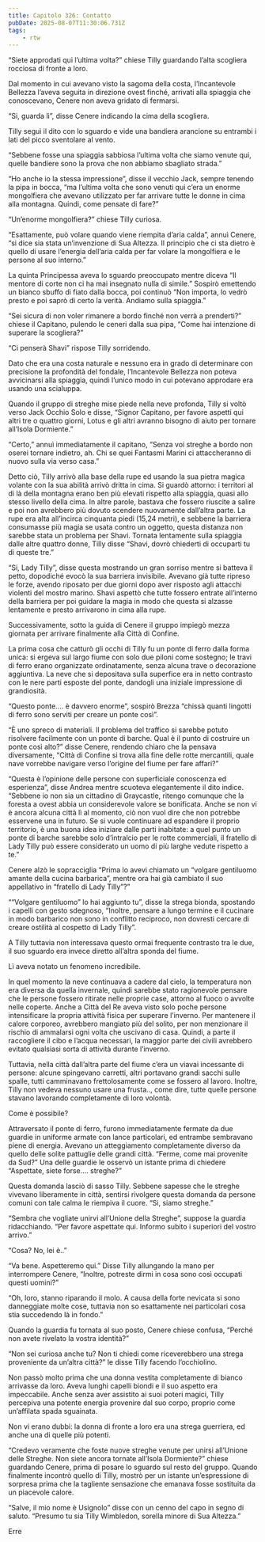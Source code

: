 ```yaml
---
title: Capitolo 326: Contatto
pubDate: 2025-08-07T11:30:06.731Z
tags:
    - rtw
---
```











“Siete approdati qui l’ultima volta?” chiese Tilly guardando l’alta scogliera rocciosa di fronte a loro.


Dal momento in cui avevano visto la sagoma della costa, l’Incantevole Bellezza l’aveva seguita in direzione ovest finché, arrivati alla spiaggia che conoscevano, Cenere non aveva gridato di fermarsi.


“Si, guarda lì”, disse Cenere indicando la cima della scogliera.


Tilly seguì il dito con lo sguardo e vide una bandiera arancione su entrambi i lati del picco sventolare al vento.


“Sebbene fosse una spiaggia sabbiosa l’ultima volta che siamo venute qui, quelle bandiere sono la prova che non abbiamo sbagliato strada.”


“Ho anche io la stessa impressione”, disse il vecchio Jack, sempre tenendo la pipa in bocca, “ma l’ultima volta che sono venuti qui c’era un enorme mongolfiera che avevano utilizzato per far arrivare tutte le donne in cima alla montagna. Quindi, come pensate di fare?”


“Un’enorme mongolfiera?” chiese Tilly curiosa.


“Esattamente, può volare quando viene riempita d’aria calda”, annuì Cenere, “si dice sia stata un’invenzione di Sua Altezza. Il principio che ci sta dietro è quello di usare l’energia dell’aria calda per far volare la mongolfiera e le persone al suo interno.”


La quinta Principessa aveva lo sguardo preoccupato mentre diceva “Il mentore di corte non ci ha mai insegnato nulla di simile.” Sospirò emettendo un bianco sbuffo di fiato dalla bocca, poi continuò “Non importa, lo vedrò presto e poi saprò di certo la verità. Andiamo sulla spiaggia.”


“Sei sicura di non voler rimanere a bordo finché non verrà a prenderti?” chiese il Capitano, pulendo le ceneri dalla sua pipa, “Come hai intenzione di superare la scogliera?”


“Ci penserà Shavi” rispose Tilly sorridendo.


Dato che era una costa naturale e nessuno era in grado di determinare con precisione la profondità del fondale, l’Incantevole Bellezza non poteva avvicinarsi alla spiaggia, quindi l’unico modo in cui potevano approdare era usando una scialuppa.


Quando il gruppo di streghe mise piede nella neve profonda, Tilly si voltò verso Jack Occhio Solo e disse, “Signor Capitano, per favore aspetti qui altri tre o quattro giorni, Lotus e gli altri avranno bisogno di aiuto per tornare all’Isola Dormiente.”


“Certo,” annuì immediatamente il capitano, “Senza voi streghe a bordo non oserei tornare indietro, ah. Chi se quei Fantasmi Marini ci attaccheranno di nuovo sulla via verso casa.”


Detto ciò, Tilly arrivò alla base della rupe ed usando la sua pietra magica volante con la sua abilità arrivò dritta in cima. Si guardò attorno: i territori al di là della montagna erano ben più elevati rispetto alla spiaggia, quasi allo stesso livello della cima. In altre parole, bastava che fossero riuscite a salire e poi non avrebbero più dovuto scendere nuovamente dall’altra parte. La rupe era alta all’incirca cinquanta piedi (15,24 metri), e sebbene la barriera consumasse più magia se usata contro un oggetto, questa distanza non sarebbe stata un problema per Shavi. Tornata lentamente sulla spiaggia dalle altre quattro donne, Tilly disse “Shavi, dovrò chiederti di occuparti tu di queste tre.”


“Si, Lady Tilly”, disse questa mostrando un gran sorriso mentre si batteva il petto, dopodiché evocò la sua barriera invisibile. Avevano già tutte ripreso le forze, avendo riposato per due giorni dopo aver risposto agli attacchi violenti del mostro marino. Shavi aspettò che tutte fossero entrate all’interno della barriera per poi guidare la magia in modo che questa si alzasse lentamente e presto arrivarono in cima alla rupe.


Successivamente, sotto la guida di Cenere il gruppo impiegò mezza giornata per arrivare finalmente alla Città di Confine.


La prima cosa che catturò gli occhi di Tilly fu un ponte di ferro dalla forma unica: si ergeva sul largo fiume con solo due piloni come sostegno; le travi di ferro erano organizzate ordinatamente, senza alcuna trave o decorazione aggiuntiva. La neve che si depositava sulla superfice era in netto contrasto con le nere parti esposte del ponte, dandogli una iniziale impressione di grandiosità.


“Questo ponte.... è davvero enorme”, sospirò Brezza “chissà quanti lingotti  di ferro sono serviti per creare un ponte così”.


“È uno spreco di materiali. Il problema del traffico si sarebbe potuto risolvere facilmente con un ponte di barche. Qual è il punto di costruire un ponte così alto?” disse Cenere, rendendo chiaro che la pensava diversamente, “Città di Confine si trova alla fine delle rotte mercantili, quale nave vorrebbe navigare verso l’origine del fiume per fare affari?”


“Questa è l’opinione delle persone con superficiale conoscenza ed esperienza”, disse Andrea mentre scuoteva elegantemente il dito indice. “Sebbene io non sia un cittadino di Graycastle, ritengo comunque che la foresta a ovest abbia un considerevole valore se bonificata. Anche se non vi è ancora alcuna città lì al momento, ciò non vuol dire che non potrebbe esservene una in futuro. Se si vuole continuare ad espandere il proprio territorio, è una buona idea iniziare dalle parti inabitate: a quel punto un ponte di barche sarebbe solo d’intralcio per le rotte commerciali, il fratello di Lady Tilly può essere considerato un uomo di più larghe vedute rispetto a te.”


Cenere alzò le sopracciglia “Prima lo avevi chiamato un “volgare gentiluomo amante della cucina barbarica”, mentre ora hai già cambiato il suo appellativo in “fratello di Lady Tilly”?”


““Volgare gentiluomo” lo hai aggiunto tu”, disse la strega bionda, spostando i capelli con gesto sdegnoso, “Inoltre, pensare a lungo termine e il cucinare in modo barbarico non sono in conflitto reciproco, non dovresti cercare di creare ostilità al cospetto di Lady Tilly”.


A Tilly tuttavia non interessava questo ormai frequente contrasto tra le due, il suo sguardo era invece diretto all’altra sponda del fiume.


Lì aveva notato un fenomeno incredibile.


In quel momento la neve continuava a cadere dal cielo, la temperatura non era diversa da quella invernale, quindi sarebbe stato ragionevole pensare che le persone fossero ritirate nelle proprie case, attorno al fuoco o avvolte nelle coperte. Anche a Città del Re aveva visto solo poche persone intensificare la propria attività fisica per superare l’inverno. Per mantenere il calore corporeo, avrebbero mangiato più del solito, per non menzionare il rischio di ammalarsi ogni volta che uscivano di casa. Quindi, a parte il raccogliere il cibo e l’acqua necessari, la maggior parte dei civili avrebbero evitato qualsiasi sorta di attività durante l’inverno.


Tuttavia, nella città dall’altra parte del fiume c’era un viavai incessante di persone: alcune spingevano carretti, altri portavano grandi sacchi sulle spalle, tutti camminavano frettolosamente come se fossero al lavoro. Inoltre, Tilly non vedeva nessuno usare una frusta.., come dire, tutte quelle persone stavano lavorando completamente di loro volontà.


Come è possibile?


Attraversato il ponte di ferro, furono immediatamente fermate da due guardie in uniforme armate con lance particolari, ed entrambe sembravano piene di energia. Avevano un atteggiamento completamente diverso da quello delle solite pattuglie delle grandi città. “Ferme, come mai provenite da Sud?” Una delle guardie le osservò un istante prima di chiedere “Aspettate, siete forse.... streghe?”


Questa domanda lasciò di sasso Tilly. Sebbene sapesse che le streghe vivevano liberamente in città, sentirsi rivolgere questa domanda da persone comuni con tale calma le riempiva il cuore. “Si, siamo streghe.”


“Sembra che vogliate unirvi all’Unione della Streghe”, suppose la guardia ridacchiando. “Per favore aspettate qui. Informo subito i superiori del vostro arrivo.”


“Cosa? No, lei è..”


“Va bene. Aspetteremo qui.” Disse Tilly allungando la mano per interrompere Cenere, “Inoltre, potreste dirmi in cosa sono così occupati questi uomini?”


“Oh, loro, stanno riparando il molo. A causa della forte nevicata si sono danneggiate molte cose, tuttavia non so esattamente nei particolari cosa stia succedendo là in fondo.”


Quando la guardia fu tornata al suo posto, Cenere chiese confusa, “Perché non avete rivelato la vostra identità?”


“Non sei curiosa anche tu? Non ti chiedi come riceverebbero una strega proveniente da un’altra città?” le disse Tilly facendo l’occhiolino.


Non passò molto prima che una donna vestita completamente di bianco arrivasse da loro. Aveva lunghi capelli biondi e il suo aspetto era impeccabile. Anche senza aver assistito ai suoi poteri magici, Tilly percepiva una potente energia provenire dal suo corpo, proprio come un’affilata spada sguainata.


Non vi erano dubbi: la donna di fronte a loro era una strega guerriera, ed anche una di quelle più potenti.


“Credevo veramente che foste nuove streghe venute per unirsi all’Unione delle Streghe. Non siete ancora tornate all’Isola Dormiente?” chiese guardando Cenere, prima di posare lo sguardo sul resto del gruppo. Quando finalmente incontrò quello di Tilly, mostrò per un istante un’espressione di sorpresa prima che la tagliente sensazione che emanava fosse sostituita da un piacevole calore.


“Salve, il mio nome è Usignolo” disse con un cenno del capo in segno di saluto. “Presumo tu sia Tilly Wimbledon, sorella minore di Sua Altezza.”


 


Erre




                                


                                



